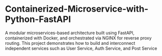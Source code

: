 # Containerized-Microservice-with-Python-FastAPI
A modular microservices-based architecture built using FastAPI, containerized with Docker, and orchestrated via NGINX for reverse proxy routing. This project demonstrates how to build and interconnect independent services such as User Service, Auth Service, and Post Service
